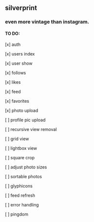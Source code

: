 ## silverprint

### even more vintage than instagram.

#### TO DO:

[x] auth

[x] users index

[x] user show

[x] follows

[x] likes

[x] feed

[x] favorites

[x] photo upload

[ ] profile pic upload

[ ] recursive view removal

[ ] grid view

[ ] lightbox view

[ ] square crop

[ ] adjust photo sizes

[ ] sortable photos

[ ] glyphicons

[ ] feed refresh

[ ] error handling

[ ] pingdom

